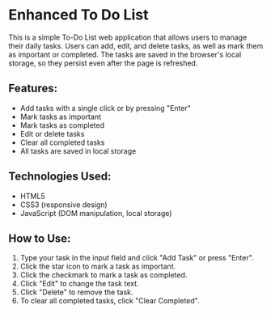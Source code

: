 # Enhanced To Do List

This is a simple To-Do List web application that allows users to manage their daily tasks. Users can add, edit, and delete tasks, as well as mark them as important or completed. The tasks are saved in the browser's local storage, so they persist even after the page is refreshed.

## Features:
- Add tasks with a single click or by pressing "Enter"
- Mark tasks as important
- Mark tasks as completed
- Edit or delete tasks
- Clear all completed tasks
- All tasks are saved in local storage

## Technologies Used:
- HTML5
- CSS3 (responsive design)
- JavaScript (DOM manipulation, local storage)

## How to Use:
1. Type your task in the input field and click "Add Task" or press "Enter".
2. Click the star icon to mark a task as important.
3. Click the checkmark to mark a task as completed.
4. Click "Edit" to change the task text.
5. Click "Delete" to remove the task.
6. To clear all completed tasks, click "Clear Completed".

